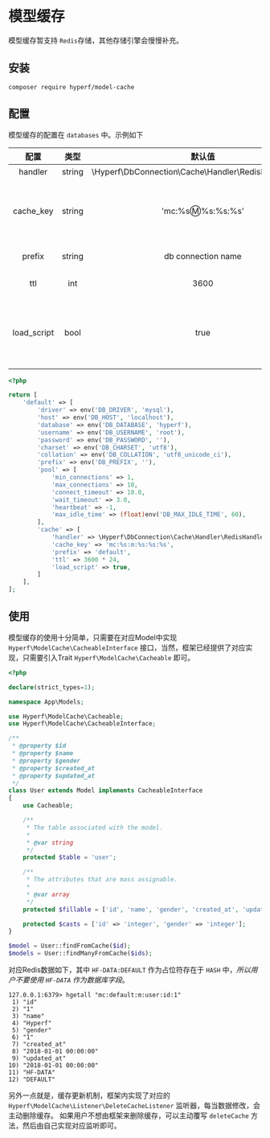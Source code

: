 # 模型缓存

模型缓存暂支持 `Redis`存储，其他存储引擎会慢慢补充。

## 安装

```
composer require hyperf/model-cache
```

## 配置

模型缓存的配置在 `databases` 中。示例如下

|    配置     |  类型  |                         默认值                         |                备注                 |
|:-----------:|:------:|:------------------------------------------------------:|:-----------------------------------:|
|   handler   | string | \Hyperf\DbConnection\Cache\Handler\RedisHandler::class |                 无                  |
|  cache_key  | string |                   'mc:%s:m:%s:%s:%s'                   |  mc:缓存前缀:m:表名:主键KEY:主键值  |
|   prefix    | string |                   db connection name                   |              缓存前缀               |
|     ttl     |  int   |                          3600                          |              超时时间               |
| load_script |  bool  |                          true                          | Redis引擎下 是否使用evalSha代替eval |

```php
<?php

return [
    'default' => [
        'driver' => env('DB_DRIVER', 'mysql'),
        'host' => env('DB_HOST', 'localhost'),
        'database' => env('DB_DATABASE', 'hyperf'),
        'username' => env('DB_USERNAME', 'root'),
        'password' => env('DB_PASSWORD', ''),
        'charset' => env('DB_CHARSET', 'utf8'),
        'collation' => env('DB_COLLATION', 'utf8_unicode_ci'),
        'prefix' => env('DB_PREFIX', ''),
        'pool' => [
            'min_connections' => 1,
            'max_connections' => 10,
            'connect_timeout' => 10.0,
            'wait_timeout' => 3.0,
            'heartbeat' => -1,
            'max_idle_time' => (float)env('DB_MAX_IDLE_TIME', 60),
        ],
        'cache' => [
            'handler' => \Hyperf\DbConnection\Cache\Handler\RedisHandler::class,
            'cache_key' => 'mc:%s:m:%s:%s:%s',
            'prefix' => 'default',
            'ttl' => 3600 * 24,
            'load_script' => true,
        ]
    ],
];
```

## 使用

模型缓存的使用十分简单，只需要在对应Model中实现 `Hyperf\ModelCache\CacheableInterface` 接口，当然，框架已经提供了对应实现，只需要引入Trait `Hyperf\ModelCache\Cacheable` 即可。

```php
<?php

declare(strict_types=1);

namespace App\Models;

use Hyperf\ModelCache\Cacheable;
use Hyperf\ModelCache\CacheableInterface;

/**
 * @property $id
 * @property $name
 * @property $gender
 * @property $created_at
 * @property $updated_at
 */
class User extends Model implements CacheableInterface
{
    use Cacheable;

    /**
     * The table associated with the model.
     *
     * @var string
     */
    protected $table = 'user';

    /**
     * The attributes that are mass assignable.
     *
     * @var array
     */
    protected $fillable = ['id', 'name', 'gender', 'created_at', 'updated_at'];

    protected $casts = ['id' => 'integer', 'gender' => 'integer'];
}

$model = User::findFromCache($id);
$models = User::findManyFromCache($ids);

```

对应Redis数据如下，其中 `HF-DATA:DEFAULT` 作为占位符存在于 `HASH` 中，*所以用户不要使用 `HF-DATA` 作为数据库字段*。
```
127.0.0.1:6379> hgetall "mc:default:m:user:id:1"
 1) "id"
 2) "1"
 3) "name"
 4) "Hyperf"
 5) "gender"
 6) "1"
 7) "created_at"
 8) "2018-01-01 00:00:00"
 9) "updated_at"
10) "2018-01-01 00:00:00"
11) "HF-DATA"
12) "DEFAULT"
```

另外一点就是，缓存更新机制，框架内实现了对应的 `Hyperf\ModelCache\Listener\DeleteCacheListener` 监听器，每当数据修改，会主动删除缓存。
如果用户不想由框架来删除缓存，可以主动覆写 `deleteCache` 方法，然后由自己实现对应监听即可。
